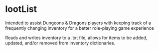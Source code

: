 # lootList
Intended to assist Dungeons & Dragons players with keeping track of a frequently changing inventory for a better role-playing game experience

Reads and writes inventory to a .txt file, allows for items to be added, updated, and/or removed from inventory dictionaries.
